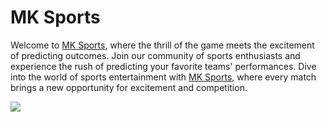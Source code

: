 # MK Sports
Welcome to [MK Sports](https://mksports.in), where the thrill of the game meets the excitement of predicting outcomes. Join our community of sports enthusiasts and experience the rush of predicting your favorite teams' performances. Dive into the world of sports entertainment with [MK Sports](https://mksports.in), where every match brings a new opportunity for excitement and competition.

![](https://s3-ap-northeast-1.amazonaws.com/g0v-hackmd-images/uploads/upload_0f7cb643e91289529b8fa67e61dcfe98.jpg)
